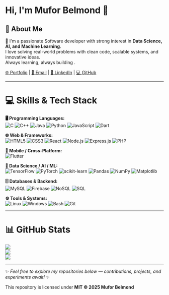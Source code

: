 # Hi, I'm Mufor Belmond 👋

## 👤 About Me  
💼 I'm a passionate Software developer with strong interest in **Data Science, AI, and Machine Learning**.  
I love solving real-world problems with clean code, scalable systems, and innovative ideas.  
Always learning, always building .  

[🌐 Portfolio](#) | [📧 Email](mailto:muforbelmond20@gmail.com) | [🔗 LinkedIn](www.linkedin.com/in/mufor-belmond-a631082b8) | [💻 GitHub](https://github.com/Bld237)

---

# 💻 Skills & Tech Stack  

**🖥 Programming Languages:**  
![C](https://img.shields.io/badge/C-00599C?style=for-the-badge&logo=c&logoColor=white) 
![C++](https://img.shields.io/badge/C++-00599C?style=for-the-badge&logo=cplusplus&logoColor=white) 
![Java](https://img.shields.io/badge/Java-ED8B00?style=for-the-badge&logo=java&logoColor=white) 
![Python](https://img.shields.io/badge/Python-14354C?style=for-the-badge&logo=python&logoColor=white) 
![JavaScript](https://img.shields.io/badge/JavaScript-323330?style=for-the-badge&logo=javascript&logoColor=F7DF1E) 
![Dart](https://img.shields.io/badge/Dart-0175C2?style=for-the-badge&logo=dart&logoColor=white)

**🌐 Web & Frameworks:**  
![HTML5](https://img.shields.io/badge/HTML5-E34F26?style=for-the-badge&logo=html5&logoColor=white) 
![CSS3](https://img.shields.io/badge/CSS3-1572B6?style=for-the-badge&logo=css3&logoColor=white) 
![React](https://img.shields.io/badge/React-20232a?style=for-the-badge&logo=react&logoColor=61DAFB) 
![Node.js](https://img.shields.io/badge/Node.js-6DA55F?style=for-the-badge&logo=node.js&logoColor=white) 
![Express.js](https://img.shields.io/badge/Express.js-404d59?style=for-the-badge&logo=express&logoColor=61DAFB) 
![PHP](https://img.shields.io/badge/PHP-777BB4?style=for-the-badge&logo=php&logoColor=white)

**📱 Mobile / Cross-Platform:**  
![Flutter](https://img.shields.io/badge/Flutter-02569B?style=for-the-badge&logo=flutter&logoColor=white)

**🧠 Data Science / AI / ML:**  
![TensorFlow](https://img.shields.io/badge/TensorFlow-FF6F00?style=for-the-badge&logo=tensorflow&logoColor=white) 
![PyTorch](https://img.shields.io/badge/PyTorch-EE4C2C?style=for-the-badge&logo=pytorch&logoColor=white) 
![scikit-learn](https://img.shields.io/badge/scikit--learn-F7931E?style=for-the-badge&logo=scikit-learn&logoColor=white) 
![Pandas](https://img.shields.io/badge/Pandas-150458?style=for-the-badge&logo=pandas&logoColor=white) 
![NumPy](https://img.shields.io/badge/Numpy-013243?style=for-the-badge&logo=numpy&logoColor=white) 
![Matplotlib](https://img.shields.io/badge/Matplotlib-11557c?style=for-the-badge&logo=plotly&logoColor=white)

**🗄 Databases & Backend:**  
![MySQL](https://img.shields.io/badge/MySQL-00f.svg?style=for-the-badge&logo=mysql&logoColor=white) 
![Firebase](https://img.shields.io/badge/Firebase-039BE5?style=for-the-badge&logo=firebase) 
![NoSQL](https://img.shields.io/badge/NoSQL-003545?style=for-the-badge&logo=mongodb&logoColor=white) 
![SQL](https://img.shields.io/badge/SQL-07405e?style=for-the-badge&logo=sqlite&logoColor=white)

**⚙ Tools & Systems:**  
![Linux](https://img.shields.io/badge/Linux-FCC624?style=for-the-badge&logo=linux&logoColor=black) 
![Windows](https://img.shields.io/badge/Windows-0078D6?style=for-the-badge&logo=windows&logoColor=white) 
![Bash](https://img.shields.io/badge/Bash-121011?style=for-the-badge&logo=gnu-bash&logoColor=white) 
![Git](https://img.shields.io/badge/Git-F05032?style=for-the-badge&logo=git&logoColor=white)

---

# 📊 GitHub Stats  

![](https://github-readme-stats.vercel.app/api?username=Bld237&hide_border=false&include_all_commits=true&count_private=true)  
![](https://github-readme-streak-stats.herokuapp.com/?user=Bld237&hide_border=false)  
![](https://github-readme-stats.vercel.app/api/top-langs/?username=Bld237&hide_border=false&include_all_commits=true&count_private=true&layout=compact)

---

✨ *Feel free to explore my repositories below — contributions, projects, and experiments await!* ✨  

This repository is licensed under **MIT © 2025 Mufor Belmond**
